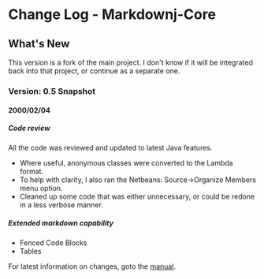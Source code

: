 # Change Log - Markdownj-Core

## What's New

This version is a fork of the main project.  I don't know if it will
be integrated back into that project, or continue as a separate one.

### Version: 0.5 Snapshot
#### 2000/02/04

##### Code review
All the code was reviewed and updated to latest Java features.

-   Where useful, anonymous classes were converted to the Lambda format.
-   To help with clarity, I also ran the Netbeans: Source->Organize Members menu
    option.
-   Cleaned up some code that was either unnecessary, or could be redone in a less verbose
    manner.

##### Extended markdown capability
- Fenced Code Blocks
- Tables

For latest information on changes, goto the [manual].


[manual]:src/docs/manual
